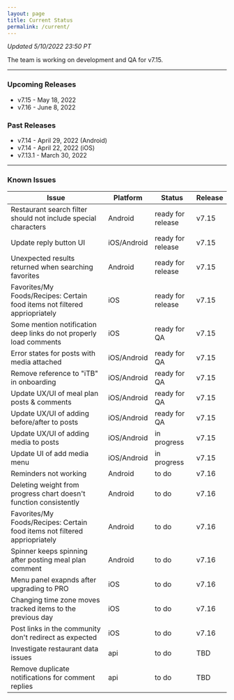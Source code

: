 ```yaml
---
layout: page
title: Current Status
permalink: /current/
---
```


_Updated 5/10/2022 23:50 PT_

The team is working on development and QA for v7.15.

***

### Upcoming Releases
- v7.15   - May 18, 2022
- v7.16   - June 8, 2022
 
### Past Releases
- v7.14   - April 29, 2022 (Android)
- v7.14   - April 22, 2022 (iOS)
- v7.13.1 - March 30, 2022

***

### Known Issues

|Issue                          |Platform   | Status    | Release           |
| ---                           | ---       | ---       | ---               |
|Restaurant search filter should not include special characters|Android|ready for release| v7.15|
|Update reply button UI|iOS/Android|ready for release| v7.15|
|Unexpected results returned when searching favorites|Android|ready for release| v7.15|
|Favorites/My Foods/Recipes: Certain food items not filtered appriopriately|iOS|ready for release| v7.15|
|Some mention notification deep links do not properly load comments|iOS|ready for QA| v7.15|
|Error states for posts with media attached|iOS/Android|ready for QA| v7.15|
|Remove reference to "iTB" in onboarding|iOS/Android|ready for QA| v7.15|
|Update UX/UI of meal plan posts & comments|iOS/Android|ready for QA| v7.15|
|Update UX/UI of adding before/after to posts|iOS/Android|ready for QA| v7.15|
|Update UX/UI of adding media to posts|iOS/Android|in progress| v7.15|
|Update UI of add media menu|iOS/Android|in progress| v7.15|
|Reminders not working|Android|to do| v7.16|
|Deleting weight from progress chart doesn't function consistently|Android|to do| v7.16|
|Favorites/My Foods/Recipes: Certain food items not filtered appriopriately|Android|to do| v7.16|
|Spinner keeps spinning after posting meal plan comment|Android|to do| v7.16|
|Menu panel exapnds after upgrading to PRO|iOS|to do| v7.16|
|Changing time zone moves tracked items to the previous day|iOS|to do| v7.16|
|Post links in the community don't redirect as expected|iOS|to do| v7.16|
|Investigate restaurant data issues|api|to do| TBD|
|Remove duplicate notifications for comment replies|api|to do| TBD|
